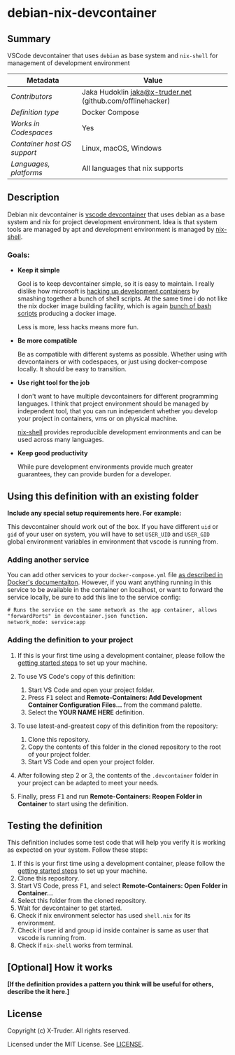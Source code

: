 # debian-nix-devcontainer

## Summary

VSCode devcontainer that uses `debian` as base system and `nix-shell` for
management of development environment

| Metadata | Value |  
|----------|-------|
| *Contributors* | Jaka Hudoklin <jaka@x-truder.net> (github.com/offlinehacker) |
| *Definition type* | Docker Compose |
| *Works in Codespaces* | Yes |
| *Container host OS support* | Linux, macOS, Windows |
| *Languages, platforms* | All languages that nix supports |

## Description

Debian nix devcontainer is [vscode devcontainer](https://code.visualstudio.com/docs/remote/containers)
that uses debian as a base system and nix for project development environment.
Idea is that system tools are managed by apt and development environment is
managed by [nix-shell](https://nixos.org/manual/nix/stable/#sec-nix-shell).

### Goals:

- **Keep it simple**

   Gool is to keep devcontainer simple, so it is easy to maintain. I really
   dislike how microsoft is [hacking up development containers](https://github.com/microsoft/vscode-dev-containers/blob/master/containers/go/.devcontainer/base.Dockerfile) by smashing together a bunch of shell scripts. At the same time i do not like the nix docker image building
   facility, which is again [bunch of bash scripts](https://github.com/NixOS/nixpkgs/blob/master/pkgs/build-support/docker/default.nix)
   producing a docker image.

   Less is more, less hacks means more fun.

- **Be more compatible**

   Be as compatible with different systems as possible. Whether using with
   devcontainers or with codespaces, or just using docker-compose locally.
   It should be easy to transition.

- **Use right tool for the job**

   I don't want to have multiple devcontainers for different programming
   languages. I think that project environment should be managed by
   independent tool, that you can run independent whether you develop your
   project in containers, vms or on physical machine.

   [nix-shell](https://nixos.org/manual/nix/stable/#sec-nix-shell) provides
   reproducible development environments and can be used across many
   languages.

- **Keep good productivity**

   While pure development environments provide much greater guarantees,
   they can provide burden for a developer.

## Using this definition with an existing folder

**Include any special setup requirements here. For example:**

This devcontainer should work out of the box. If you have different `uid`
or `gid` of your user on system, you will have to set `USER_UID` and
`USER_GID` global environment variables in environment that vscode is running
from.

### Adding another service

You can add other services to your `docker-compose.yml` file [as described in Docker's documentaiton](https://docs.docker.com/compose/compose-file/#service-configuration-reference). However, if you want anything running in this service to be available in the container on localhost, or want to forward the service locally, be sure to add this line to the service config:

```
# Runs the service on the same network as the app container, allows "forwardPorts" in devcontainer.json function.
network_mode: service:app
```

### Adding the definition to your project

1. If this is your first time using a development container, please follow the [getting started steps](https://aka.ms/vscode-remote/containers/getting-started) to set up your machine.

2. To use VS Code's copy of this definition:
   1. Start VS Code and open your project folder.
   2. Press <kbd>F1</kbd> select and **Remote-Containers: Add Development Container Configuration Files...** from the command palette.
   3. Select the **YOUR NAME HERE** definition.

3. To use latest-and-greatest copy of this definition from the repository:
   1. Clone this repository.
   2. Copy the contents of this folder in the cloned repository to the root of your project folder.
   3. Start VS Code and open your project folder.

4. After following step 2 or 3, the contents of the `.devcontainer` folder in your project can be adapted to meet your needs.

5. Finally, press <kbd>F1</kbd> and run **Remote-Containers: Reopen Folder in Container** to start using the definition.

## Testing the definition

This definition includes some test code that will help you verify it is working as expected on your system. Follow these steps:

1. If this is your first time using a development container, please follow the [getting started steps](https://aka.ms/vscode-remote/containers/getting-started) to set up your machine.
2. Clone this repository.
3. Start VS Code, press <kbd>F1</kbd>, and select **Remote-Containers: Open Folder in Container...**
4. Select this folder from the cloned repository.
5. Wait for devcontainer to get started.
6. Check if nix environment selector has used `shell.nix` for its environment.
7. Check if user id and group id inside container is same as user that vscode is running from.
8. Check if `nix-shell` works from terminal.

## [Optional] How it works

**[If the definition provides a pattern you think will be useful for others, describe the it here.]**

## License

Copyright (c) X-Truder. All rights reserved.

Licensed under the MIT License. See [LICENSE](https://github.com/Microsoft/vscode-dev-containers/blob/master/LICENSE).

